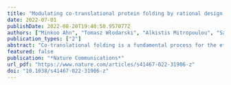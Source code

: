 ```yaml
---
title: "Modulating co-translational protein folding by rational design and ribosome engineering."
date: 2022-07-01
publishDate: 2022-08-20T19:40:50.957077Z
authors: ["Minkoo Ahn", "Tomasz Włodarski", "Alkistis Mitropoulou", "Sammy H S Chan", "Haneesh Sidhu", "Elena Plessa", "Thomas A Becker", "Nediljko Budisa", "Christopher A Waudby", "Roland Beckmann", "Anaïs M E Cassaignau", "Lisa D Cabrita", "John Christodoulou"]
publication_types: ["2"]
abstract: "Co-translational folding is a fundamental process for the efficient biosynthesis of nascent polypeptides that emerge through the ribosome exit tunnel. To understand how this process is modulated by the shape and surface of the narrow tunnel, we have rationally engineered three exit tunnel protein loops (uL22, uL23 and uL24) of the 70S ribosome by CRISPR/Cas9 gene editing, and studied the co-translational folding of an immunoglobulin-like filamin domain (FLN5). Our thermodynamics measurements employing 19F/15N/methyl-TROSY NMR spectroscopy together with cryo-EM and molecular dynamics simulations reveal how the variations in the lengths of the loops present across species exert their distinct effects on the free energy of FLN5 folding. A concerted interplay of the uL23 and uL24 loops is sufficient to alter co-translational folding energetics, which we highlight by the opposite folding outcomes resulting from their extensions. These subtle modulations occur through a combination of the steric effects relating to the shape of the tunnel, the dynamic interactions between the ribosome surface and the unfolded nascent chain, and its altered exit pathway within the vestibule. These results illustrate the role of the exit tunnel structure in co-translational folding, and provide principles for how to remodel it to elicit a desired folding outcome. o̧pyright 2022. The Author(s)."
featured: false
publication: "*Nature Communications*"
url_pdf: "https://www.nature.com/articles/s41467-022-31906-z"
doi: "10.1038/s41467-022-31906-z"
---
```


